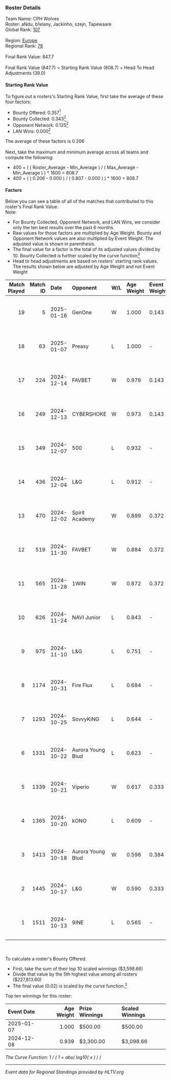 ### Roster Details<br />
Team Name: CPH Wolves<br />
Roster: aNdu, b1elany, Jackinho, szejn, Tapewaare<br />
Global Rank: [107](../../standings_global_2025_01_16.md)<br />
<br />
Region: [Europe]( ../../standings_europe_2025_01_16.md)<br />
Regional Rank: [78]( ../../standings_europe_2025_01_16.md)<br />
<br />
Final Rank Value:  847.7<br />
<br />
Final Rank Value (847.7) = Starting Rank Value (808.7) + Head To Head Adjustments (39.0)<br />

#### Starting Rank Value<br />
To figure out a rosters's Starting Rank Value, first take the average of these four factors:<br />
- Bounty Offered: 0.357[<sup>1</sup>](#table2)
- Bounty Collected: 0.343[<sup>2</sup>](#table1)
- Opponent Network: 0.125[<sup>2</sup>](#table1)
- LAN Wins: 0.000[<sup>2</sup>](#table1)

The average of these factors is 0.206<br />
<br />
Next, take the maximum and minimum average across all teams and compute the following:<br />
- 400 + ( ( Roster_Average - Min_Average ) / ( Max_Average - Min_Average ) ) * 1600 = 808.7
- 400 + ( ( 0.206 - 0.000 ) / ( 0.807 - 0.000 ) ) * 1600 = 808.7


#### Factors<br />
Below you can see a table of all of the matches that contributed to this roster's Final Rank Value.<br />
Note:<br />

- For Bounty Collected, Opponent Network, and LAN Wins, we consider only the ten best results over the past 6 months.
- Raw values for those factors are multiplied by Age Weight. Bounty and Opponent Network values are also multiplied by Event Weight. The adjusted value is shown in parenthesis.
- The final value for a factor is the total of its adjusted values divided by 10. Bounty Collected is further scaled by the curve function[<sup>3</sup>](#curveFunction)
- Head to head adjustments are based on rosters' starting rank values. The results shown below are adjusted by Age Weight and not Event Weight
<span id="table1"></span><br />


| Match Played | Match ID | Date       | Opponent          | W/L | Age Weight | Event Weight | Bounty Collected | Opponent Network | LAN Wins  | H2H Adj. | Roster                                    |
| -: | -: | :- | :- | :- | :- | :- | :- | :- | :- | -: | :- |
|           19 |        5 | 2025-01-16 | GenOne            | W   | 1.000      | 0.143        | 0.019 (0.003)    | 0.571 (0.082)    | 0 (0.000) |    15.95 | aNdu, b1elany, Jackinho, szejn, Tapewaare |
|           18 |       63 | 2025-01-07 | Preasy            | L   | 1.000      | -            | -                | -                | -         |   -22.28 | aNdu, b1elany, Jackinho, szejn, Tapewaare |
|           17 |      224 | 2024-12-14 | FAVBET            | W   | 0.979      | 0.143        | 0.073 (0.010)    | 0.894 (0.125)    | 0 (0.000) |    19.09 | aNdu, eraa, MAGILA, szejn, Tapewaare      |
|           16 |      249 | 2024-12-13 | CYBERSHOKE        | W   | 0.973      | 0.143        | 0.018 (0.002)    | 0.661 (0.092)    | 0 (0.000) |    16.79 | aNdu, eraa, MAGILA, szejn, Tapewaare      |
|           15 |      349 | 2024-12-07 | 500               | L   | 0.932      | -            | -                | -                | -         |    -5.04 | aNdu, eraa, MAGILA, szejn, Tapewaare      |
|           14 |      436 | 2024-12-04 | L&G               | L   | 0.912      | -            | -                | -                | -         |   -11.13 | aNdu, eraa, MAGILA, szejn, Tapewaare      |
|           13 |      470 | 2024-12-02 | Spirit Academy    | W   | 0.899      | 0.372        | 0.168 (0.056)    | 0.944 (0.316)    | 0 (0.000) |    23.11 | aNdu, eraa, MAGILA, szejn, Tapewaare      |
|           12 |      519 | 2024-11-30 | FAVBET            | W   | 0.884      | 0.372        | 0.073 (0.024)    | 0.894 (0.294)    | 0 (0.000) |    19.44 | aNdu, eraa, MAGILA, szejn, Tapewaare      |
|           11 |      565 | 2024-11-28 | 1WIN              | W   | 0.872      | 0.372        | 0.009 (0.003)    | 0.076 (0.025)    | 0 (0.000) |    10.68 | aNdu, eraa, MAGILA, szejn, Tapewaare      |
|           10 |      626 | 2024-11-24 | NAVI Junior       | L   | 0.843      | -            | -                | -                | -         |    -3.68 | aNdu, MAGILA, mwlky, szejn, Tapewaare     |
|            9 |      975 | 2024-11-10 | L&G               | L   | 0.751      | -            | -                | -                | -         |    -9.39 | aNdu, eraa, MAGILA, szejn, Tapewaare      |
|            8 |     1174 | 2024-10-31 | Fire Flux         | L   | 0.684      | -            | -                | -                | -         |    -9.22 | aNdu, eraa, MAGILA, szejn, Tapewaare      |
|            7 |     1293 | 2024-10-25 | SovvyKiNG         | L   | 0.644      | -            | -                | -                | -         |   -15.40 | aNdu, eraa, MAGILA, szejn, Tapewaare      |
|            6 |     1331 | 2024-10-22 | Aurora Young Blud | L   | 0.623      | -            | -                | -                | -         |    -7.22 | aNdu, eraa, MAGILA, szejn, Tapewaare      |
|            5 |     1339 | 2024-10-21 | Viperio           | W   | 0.617      | 0.333        | 0.004 (0.001)    | 0.074 (0.015)    | 0 (0.000) |     5.76 | aNdu, eraa, MAGILA, szejn, Tapewaare      |
|            4 |     1365 | 2024-10-20 | kONO              | L   | 0.609      | -            | -                | -                | -         |    -7.07 | aNdu, eraa, MAGILA, szejn, Tapewaare      |
|            3 |     1413 | 2024-10-18 | Aurora Young Blud | W   | 0.598      | 0.384        | 0.045 (0.010)    | 0.839 (0.193)    | 0 (0.000) |    12.03 | aNdu, eraa, MAGILA, szejn, Tapewaare      |
|            2 |     1445 | 2024-10-17 | L&G               | W   | 0.590      | 0.333        | 0.058 (0.011)    | 0.565 (0.111)    | 0 (0.000) |    11.04 | aNdu, eraa, MAGILA, szejn, Tapewaare      |
|            1 |     1511 | 2024-10-13 | 9INE              | L   | 0.565      | -            | -                | -                | -         |    -4.45 | aNdu, eraa, MAGILA, szejn, Tapewaare      |

<br />
<span id="table2"></span><br />
To calculate a roster's Bounty Offered:<br />

- First, take the sum of their top 10 scaled winnings ($3,598.66)
- Divide that value by the 5th highest value among all rosters ($227,813.60)
- The final value (0.02) is scaled by the curve function.[<sup>3</sup>](#curveFunction)

Top ten winnings for this roster:<br />

| Event Date | Age Weight | Prize Winnings | Scaled Winnings |
| :- | -: | :- | :- |
| 2025-01-07 |      1.000 | $500.00        | $500.00         |
| 2024-12-08 |      0.939 | $3,300.00      | $3,098.66       |


<span id="curveFunction"></span>_The Curve Function: 1 / ( 1 + abs( log10( x ) ) )_<br />

---
_Event data for Regional Standings provided by HLTV.org_<br />
